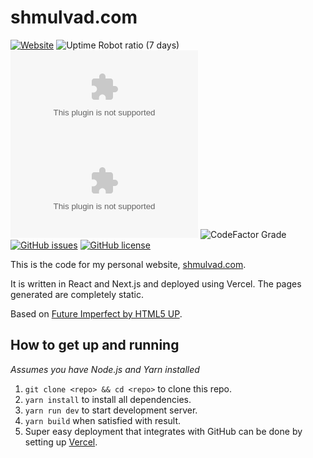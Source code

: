 # shmulvad.com

[![Website](https://img.shields.io/website?style=flat-square&url=https%3A%2F%2Fshmulvad.com)][website]
![Uptime Robot ratio (7 days)](https://img.shields.io/uptimerobot/ratio/7/m786561631-d9e4a2f57ce496070387fec0?style=flat-square)
[![Chromium HSTS preload](https://img.shields.io/hsts/preload/shmulvad.com?style=flat-square)][hsts]
[![Mozilla HTTP Observatory Grade](https://img.shields.io/mozilla-observatory/grade/shmulvad.com?publish&style=flat-square)][observatory]
![CodeFactor Grade](https://img.shields.io/codefactor/grade/github/shmulvad/personal-website?style=flat-square)
[![GitHub issues](https://img.shields.io/github/issues/shmulvad/personal-website?style=flat-square)][issues]
[![GitHub license](https://img.shields.io/github/license/shmulvad/personal-website?style=flat-square)][license]

This is the code for my personal website, [shmulvad.com](https://shmulvad.com).

It is written in React and Next.js and deployed using Vercel. The pages generated are completely static.

Based on [Future Imperfect by HTML5 UP][futureImperfect].


## How to get up and running

_Assumes you have Node.js and Yarn installed_

1. `git clone <repo> && cd <repo>` to clone this repo.
2. `yarn install` to install all dependencies.
3. `yarn run dev` to start development server.
4. `yarn build` when satisfied with result.
5. Super easy deployment that integrates with GitHub can be done by setting up [Vercel][vercel].


[website]: https://shmulvad.com
[vercel]: https://vercel.com/
[futureImperfect]: https://html5up.net/future-imperfect
[license]: https://github.com/shmulvad/personal-website/blob/master/LICENSE
[issues]: https://github.com/shmulvad/personal-website/issues
[observatory]: https://observatory.mozilla.org/analyze/shmulvad.com
[hsts]: https://hstspreload.org/?domain=shmulvad.com